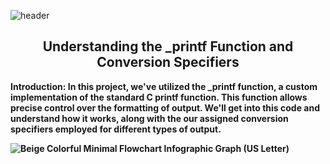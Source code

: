   ![header](https://capsule-render.vercel.app/api?height=400&text=Our%20Printf%20project&desc=by%20Jordan%20Arguelles%20and%20Ivonne%20Lopez)

<h2 align="center">Understanding the _printf Function and Conversion Specifiers<b></h2>
Introduction:
In this project, we've utilized the _printf function, a custom implementation of the standard C printf function. This function allows precise control over the formatting of output. We'll get into this code and understand how it works, along with the our assigned conversion specifiers employed for different types of output.























![Beige Colorful Minimal Flowchart Infographic Graph (US Letter)](https://github.com/Jordyleigha/holbertonschool-printf/assets/144151209/1d543179-1efb-4194-98ac-8dfef75dc4c4)
